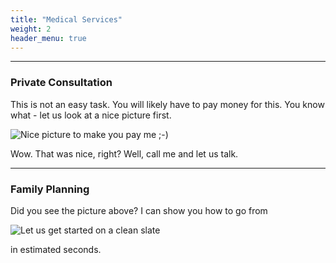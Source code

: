 ```yaml
---
title: "Medical Services"
weight: 2
header_menu: true
---
```

---
### Private Consultation

This is not an easy task. You will likely have to pay money for this. You know what - let us look at a nice picture first.

![Nice picture to make you pay me ;-)](images/summer-nature-3-1370238.jpg)

Wow. That was nice, right? Well, call me and let us talk.

---

### Family Planning

Did you see the picture above? I can show you how to go from

![Let us get started on a clean slate](images/wild-poppies-1384853.jpg)

in estimated seconds.
